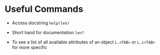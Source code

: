# Useful Commands

- Access docstring
  `help(len)`

- Short hand for documentation
  `len?`

- To see a list of all available attributes of an object  `L.<TAB>` or `L.c<TAB>` for more specific
